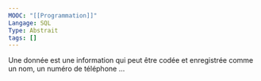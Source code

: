 ```yaml
---
MOOC: "[[Programmation]]"
Langage: SQL
Type: Abstrait
tags: []
---
```

Une donnée est une information qui peut être codée et enregistrée comme un nom, un numéro de téléphone ...
